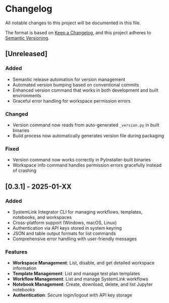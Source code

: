 # Changelog

All notable changes to this project will be documented in this file.

The format is based on [Keep a Changelog](https://keepachangelog.com/en/1.0.0/),
and this project adheres to [Semantic Versioning](https://semver.org/spec/v2.0.0.html).

## [Unreleased]

### Added
- Semantic release automation for version management
- Automated version bumping based on conventional commits
- Enhanced version command that works in both development and built environments
- Graceful error handling for workspace permission errors

### Changed
- Version command now reads from auto-generated `_version.py` in built binaries
- Build process now automatically generates version file during packaging

### Fixed
- Version command now works correctly in PyInstaller-built binaries
- Workspace info command handles permission errors gracefully instead of crashing

## [0.3.1] - 2025-01-XX

### Added
- SystemLink Integrator CLI for managing workflows, templates, notebooks, and workspaces
- Cross-platform support (Windows, macOS, Linux)
- Authentication via API keys stored in system keyring
- JSON and table output formats for list commands
- Comprehensive error handling with user-friendly messages

### Features
- **Workspace Management**: List, disable, and get detailed workspace information
- **Template Management**: List and manage test plan templates
- **Workflow Management**: List and manage SystemLink workflows  
- **Notebook Management**: Create, download, delete, and list Jupyter notebooks
- **Authentication**: Secure login/logout with API key storage
